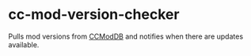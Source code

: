 # cc-mod-version-checker

Pulls mod versions from [CCModDB](https://github.com/CCDirectLink/CCModDB) and notifies when there are updates available.
